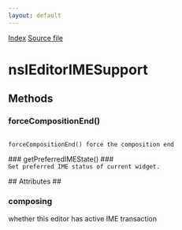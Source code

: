 ```yaml
---
layout: default
---
```

<div id='links'><a href="../index.html">Index</a>
<a href="http://dxr.mozilla.org/mozilla-central/source/editor/nsIEditorIMESupport.idl">Source file</a>
</div>

# nsIEditorIMESupport #

## Methods ##

### forceCompositionEnd() ###
<code>  
forceCompositionEnd() force the composition end  
  
</code>
### getPreferredIMEState() ###
<code>  
Get preferred IME status of current widget.  
  
</code>
## Attributes ##

### composing ###
  
whether this editor has active IME transaction  
  
